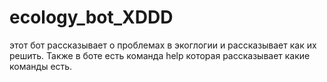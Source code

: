 # ecology_bot_XDDD
этот бот рассказывает о проблемах в экоглогии и рассказывает как их решить.
Также в боте есть команда help которая рассказывает какие команды есть.
